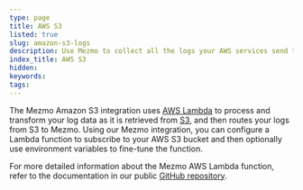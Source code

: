 ```yaml
---
type: page
title: AWS S3
listed: true
slug: amazon-s3-logs
description: Use Mezmo to collect all the logs your AWS services send to S3, and then send them to Mezmo.
index_title: AWS S3
hidden: 
keywords: 
tags: 
---
```





The Mezmo Amazon S3 integration uses [AWS Lambda](https://docs.aws.amazon.com/lambda/index.html) to process and transform your log data as it is retrieved from [S3](https://docs.aws.amazon.com/AmazonS3/latest/dev/Welcome.html), and then routes your logs from S3 to Mezmo. Using our Mezmo integration, you can configure a Lambda function to subscribe to your AWS S3 bucket and then optionally use environment variables to fine-tune the function.

For more detailed information about the Mezmo AWS Lambda function, refer to the documentation in our public [GitHub repository](https://github.com/logdna/logdna-s3/tree/v2.0.0).



